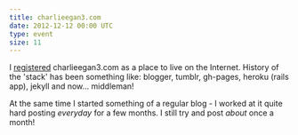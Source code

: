 ```yaml
---
title: charlieegan3.com
date: 2012-12-12 00:00 UTC
type: event
size: 11
---
```

I [registered](https://who.is/whois/charlieegan3.com) charlieegan3.com as a place to live on the Internet. History of the 'stack' has been something like: blogger, tumblr, gh-pages, heroku (rails app), jekyll and now... middleman!

At the same time I started something of a regular blog - I worked at it quite hard posting *everyday* for a few months. I still try and post _about_ once a month!
